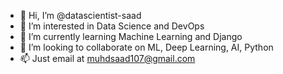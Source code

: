 - 👋 Hi, I’m @datascientist-saad
- 👀 I’m interested in Data Science and DevOps
- 🌱 I’m currently learning Machine Learning and Django
- 💞️ I’m looking to collaborate on ML, Deep Learning, AI, Python
- 📫 Just email at muhdsaad107@gmail.com

